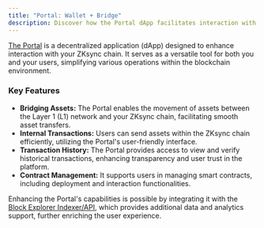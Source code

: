 ```yaml
---
title: "Portal: Wallet + Bridge"
description: Discover how the Portal dApp facilitates interaction with your ZKsync chain, including asset bridging, transaction tracking, and contract management.
---
```


[The Portal](https://github.com/matter-labs/dapp-portal) is a decentralized application (dApp) designed to enhance interaction with your ZKsync chain.
It serves as a versatile tool for both you and your users, simplifying various operations within the blockchain environment.

### Key Features

- **Bridging Assets:** The Portal enables the movement of assets between the Layer 1 (L1) network and your ZKsync chain, facilitating smooth asset transfers.
- **Internal Transactions:** Users can send assets within the ZKsync chain efficiently, utilizing the Portal's user-friendly interface.
- **Transaction History:** The Portal provides access to view and verify historical transactions, enhancing transparency and user trust in the platform.
- **Contract Management:** It supports users in managing smart contracts, including deployment and interaction functionalities.

Enhancing the Portal's capabilities is possible by integrating it with the [Block Explorer Indexer/API](block-explorer),
which provides additional data and analytics support, further enriching the user experience.
